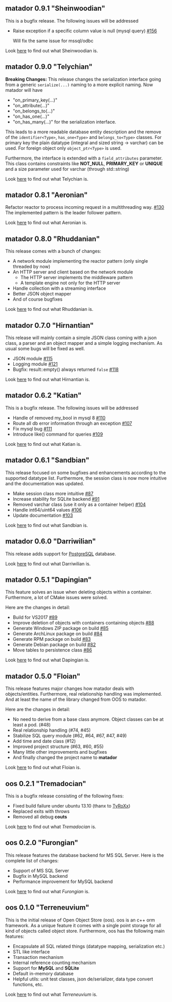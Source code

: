 ## matador 0.9.1 "Sheinwoodian"

This is a bugfix release. The following issues will be addressed
- Raise exception if a specific column value is null (mysql query) [#156](https://github.com/zussel/matador/issues/156)

  Will fix the same issue for mssql/odbc 

Look [here](https://en.wikipedia.org/wiki/Sheinwoodian) to find out what Sheinwoodian is.

## matador 0.9.0 "Telychian"

**Breaking Changes:** This release changes the serialization interface going from a generic
```serialize(...)``` naming to a more explicit naming. Now matador will have
- "on_primary_key(...)"
- "on_attribute(...)"
- "on_belongs_to(...)"
- "on_has_one(...)"
- "on_has_many(...)"
  for the serialization interface.

This leads to a more readable database entity description and the remove of the
```identifier<Type>```, ```has_one<Type>``` and ```belongs_to<Type>``` classes. For
primary key the plain datatype (integral and sized string -> varchar) can be used.
For foreign object only ```object_ptr<Type>``` is used.

Furthermore, the interface is extended with a ```field_attributes``` parameter. This
class contains constraints like **NOT_NULL**, **PRIMARY_KEY** or **UNIQUE** and a size
parameter used for varchar (through std::string)

Look [here](https://en.wikipedia.org/wiki/Telychian) to find out what Telychian is.

## matador 0.8.1 "Aeronian"

Refactor reactor to process incoming request in a multithreading way. [#130](https://github.com/zussel/matador/issues/130)
The implemented pattern is the leader follower pattern.

Look [here](https://en.wikipedia.org/wiki/Aeronian) to find out what Aeronian is.

## matador 0.8.0 "Rhuddanian"

This release comes with a bunch of changes:
 - A network module implementing the reactor pattern (only single threaded by now)
 - An HTTP server and client based on the network module
     - The HTTP server implements the middleware pattern
     - A template engine not only for the HTTP server
 - Handle collection with a streaming interface
 - Better JSON object mapper
 - And of course bugfixes

Look [here](https://en.wikipedia.org/wiki/Rhuddanian) to find out what Rhuddanian is.

## matador 0.7.0 "Hirnantian"

This release will mainly contain a simple JSON class coming with a json class, a parser and an object mapper and a simple logging mechanism. As usual some bugs will be fixed as well.

- JSON module [#115](https://github.com/zussel/matador/issues/115)
- Logging module [#121](https://github.com/zussel/matador/issues/121)
- Bugfix: result::empty() always returned ```false``` [#118](https://github.com/zussel/matador/issues/118)

Look [here](https://en.wikipedia.org/wiki/Hirnantian) to find out what Hirnantian is.

## matador 0.6.2 "Katian"

This is a bugfix release. The following issues will be addressed

 - Handle of removed my_bool in mysql 8 [#110](https://github.com/zussel/matador/issues/110)
 - Route all db error information through an exception [#107](https://github.com/zussel/matador/issues/107)
 - Fix mysql bug [#111](https://github.com/zussel/matador/issues/111)
 - Introduce like() command for queries [#109](https://github.com/zussel/matador/issues/109)

Look [here](https://en.wikipedia.org/wiki/Katian) to find out what Katian is.

## matador 0.6.1 "Sandbian"

This release focused on some bugfixes and enhancements according to the supported
datatype list. Furthermore, the session class is now more intuitive and the documentation
was updated.

 - Make session class more intuitive [#87](https://github.com/zussel/matador/issues/87)
 - Increase stability for SQLite backend [#91](https://github.com/zussel/matador/issues/91)
 - Removed varchar class (use it only as a container helper) [#104](https://github.com/zussel/matador/issues/104)
 - Handle int64/uint64 values [#106](https://github.com/zussel/matador/issues/106)
 - Update documentation [#103](https://github.com/zussel/matador/issues/103)

Look [here](https://en.wikipedia.org/wiki/Sandbian) to find out what Sandbian is.

## matador 0.6.0 "Darriwilian"

This release adds support for [PostgreSQL](https://github.com/zussel/matador/projects/1) database.

Look [here](http://en.wikipedia.org/wiki/Darriwilian) to find out what Darriwilian is.

## matador 0.5.1 "Dapingian"

This feature solves an issue when deleting objects within a container. Furthermore, a lot of CMake issues were solved.

Here are the changes in detail:

 - Build for VS2017 [#89](https://github.com/zussel/matador/issues/89)
 - Improve deletion of objects with containers containing objects [#88](https://github.com/zussel/matador/issues/88)
 - Generate Windows ZIP package on build [#85](https://github.com/zussel/matador/issues/85)
 - Generate ArchLinux package on build [#84](https://github.com/zussel/matador/issues/84)
 - Generate RPM package on build [#83](https://github.com/zussel/matador/issues/83)
 - Generate Debian package on build [#82](https://github.com/zussel/matador/issues/82)
 - Move tables to persistence class [#86](https://github.com/zussel/matador/issues/86)

Look [here](http://en.wikipedia.org/wiki/Dapingian) to find out what Dapingian is.

## matador 0.5.0 "Floian"

This release features major changes how matador deals with objects/entities. Furthermore,
real relationship handling was implemented. And at least the name of the library changed
from OOS to matador.

Here are the changes in detail:

 - No need to derive from a base class anymore. Object classes can be at least a pod. (#48)
 - Real relationship handling (#74, #45)
 - Stabilize SQL query module (#62, #64, #67, #47, #49)
 - Add time and date class (#12)
 - Improved project structure (#63, #60, #55)
 - Many little other improvements and bugfixes
 - And finally changed the project name to __matador__

Look [here](http://en.wikipedia.org/wiki/Floian) to find out what Floian is.

## oos 0.2.1 "Tremadocian"

This is a bugfix release consisting of the following fixes:

 - Fixed build failure under ubuntu 13.10 (thanx to [TyRoXx](https://github.com/TyRoXx))
 - Replaced exits with throws
 - Removed all debug __couts__

Look [here](http://en.wikipedia.org/wiki/Tremadocian) to find out what _Tremadocian_ is.

## oos 0.2.0 "Furongian"

This release features the database backend for MS SQL Server. Here is the complete list
of changes:

 - Support of MS SQL Server
 - Bugfix in MySQL backend
 - Performance improvement for MySQL backend
 
Look [here](http://en.wikipedia.org/wiki/Furongian) to find out what _Furongian_ is.

## oos 0.1.0 "Terreneuvium"

This is the initial release of Open Object Store (oos). oos is an c++ orm framework.
As a unique feature it comes with a single point storage for all kind of objects
called object store. Furthermore, oos has the following main features:

 - Encapsulate all SQL related things (datatype mapping, serialization etc.)
 - STL like interface
 - Transaction mechanism
 - Internal reference counting mechanism
 - Support for __MySQL__ and __SQLite__
 - Default in-memory database
 - Helpful utils: unit test classes, json de/serializer, data type convert functions, etc.

Look [here](http://en.wikipedia.org/wiki/Terreneuvian) to find out what _Terreneuvium_ is.

